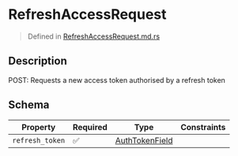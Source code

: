 # RefreshAccessRequest
> Defined in [RefreshAccessRequest.md.rs](../../../routes/auth/refresh_access/../../interface/src/interface/routes/auth/refresh_access)

## Description
POST: Requests a new access token authorised by a refresh token

## Schema

| Property | Required | Type | Constraints |
| --- | --- | --- | --- |
| `refresh_token` | ✅ | [AuthTokenField](../../../fields/auth_token/AuthTokenField.md) |     | 


